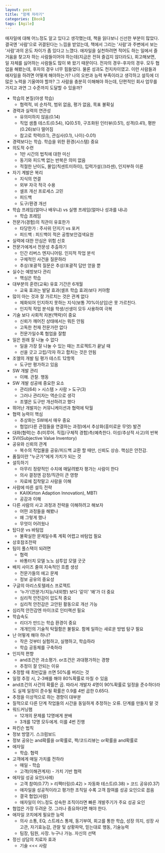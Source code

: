 ```yaml
---
layout: post
title: "함께 자라기"
categories: [Book]
tags: [Agile]
---
```


애자일에 대해 어느정도 알고 있다고 생각했는데, 책을 읽다보니 신선한 부분이 많았다. 결국엔 '사람'으로 귀결된다는 느낌을 받았는데, 책에서 그리는 '사람'과 주변에서 보는 '사람'과의 온도 차이가 좀 있다고 느꼈다. 애자일을 실천하려면 적어도 하는 일에서 즐거움을 찾고자 하는 사람들이어야 하는데(지금은 전혀 즐겁지 않더라도), 회고해보면, 일 자체를 싫어하는 사람들도 많이 봐 왔기 때문이다. 전자의 경우-후자의 경우. 모두 협업을 해봤는데, 후자의 경우 너무 힘들었다. 물론 성과도 천지차이였고. 이런 사람들과 애자일을 하려면 어떻게 해야하는가? 나의 오판과 능력 부족이라고 생각하고 설득에 더 많은 노력을 기울여야 할까? 그 사람을 충분히 이해해야 하는데, 단편적인 회사 업무를 가지고 과연 그 수준까지 도달할 수 있을까?

- 학습의 본질(야생 학습)
	- 협력적, 비 순차적, 범위 없음, 평가 없음, 목표 불확실
- 경력과 실력의 연관성
	- 유의미하지 않음(0.14)
	- 직업 샘플 테스트(0.54), IQ(0.51), 구조화된 인터뷰(0.51), 성격(0.41), 평판(0.26)보다 떨어짐
	- 참고로 학력(0.1), 관심사(0.1), 나이(-0.01)
- 경력보다는 학습. 학습을 위한 환경(시스템) 중요
- 의도적 수련
	- 1만 시간의 법칙에 대한 미신
	- 동기와 피드백 없는 반복은 의미 없음
	- 적절한 난이도, 몰입(칙센트미하이), 입력가설(크라센), 인지부하 이론
- 자기 계발은 복리
	- 지식의 연결
	- 외부 자극 적극 수용
	- 셀프 개선 프로세스 고민
	- 피드백
	- 도구/환경 개선
- 학습 프레임(얼마나 배우냐) vs 실행 프레임(얼마나 성과를 내냐)
	- 학습 프레임
- 전문가(경험)의 직관이 유효한가
	- 타당한가 : 주사위 던지기 vs 포커
	- 피드백 : 피드백이 적은 공항보안검색요원
- 실력에 대한 안심은 위험 신호
- 전문가에게서 전문성 추출하기
	- 인간 리버스 엔지니어링. 인지적 작업 분석
	- 구체적인 사건을 질문하라
	- 추상/포괄적 질문은 추상/포괄적 답만 얻을 뿐
- 실수는 예방보다 관리
	- 핵심은 학습
- 대부분의 훈련(교육) 유효 기간은 6개월
	- 교육 효과는 발달 효과(셀프 학습 효과)보다 커야함
- 많이 아는 것과 잘 가르치는 것은 관계 없다
	- 체화되어 인지하지 못하는 지식(보통 70%이상임)은 못 가르친다.
	- 인지적 작업 분석을 학생/선생이 모두 사용하여 극복
- 기술 보다 사회적 자본(맥락)이 중요
	- 신뢰가 깨어진 상태에서는 뭐든 안됨
	- 고독한 천재 전문가란 없다
	- 전문가일수록 협업을 잘함
- 일은 원래 잘 나눌 수 없다
	- 일을 가장 잘 나눌 수 있는 때는 프로젝트가 끝날 때
	- 선을 긋고 고립/각자 하고 합치는 것은 안됨
- 조엘의 개발 팀 평가 테스트 12항목
	- 도구만 평가하고 있음
- SW 개발 관리
	- 이해. 관찰. 행동
- SW 개발 성공에 중요한 요소
	- 관리(64) > 시스템 > 사람 > 도구(3)
	- 그러나 관리자는 역순으로 생각
	- 조엘은 도구만 개선하려고 했다
- 뛰어난 개발자는 커뮤니케이션과 협력에 탁월
- 협력 능력이 핵심
	- 추상화는 SW에서 매우 중요
	- 협업(다른 관점들을 연결하는 과정)에서 추상화(흥미로운 무엇) 발견
- 대화(협력)는 추(미루어. 직접/구체적 경험)측(예측한다. 이성/추상적 사고)의 반복
- SVI(Subjective Value Inventory)
- 공유와 신뢰의 관계
	- 복수의 작업물을 공유/피드백 교환 할 때만, 신뢰도 상승. 핵심은 안전감.
- 품질이란 "누군가"에게 가치가 되는 것
- 설득하기
	- 아무리 정량적인 수치에 매달려봤자 평가는 사람이 한다
	- 의사 결정엔 감정/직관이 큰 영향
	- 자료에 집착말고 사람을 이해
- 사람에 따른 설득 전략
	- KAI(Kirton Adaption Innovation), MBTI
	- 공감과 이해
- 다른 사람의 사고 과정과 전략을 이해하려고 해보자
	- 어떤 과정들을 해봤나
	- 왜 그렇게 했나
	- 무엇이 어려웠나
- 탑다운 vs 바텀업
	- 불확실한 문제일수록 계획 어렵고 바텀업 필요
- 상호참조전략
- 팀이 풀스택이 되려면
	- 협력
	- 바통터치 모델 노노 삼투압 모델 굿굿
- 배치 사이즈 줄여 지속적인 흐름 생성
	- 전문가들의 에고 문제
	- 정보 공유의 중요성
- 구글의 아리스토텔레스 프로젝트
	- ‘누가’(전문가/지능/내외향) 보다 ‘같이’ ‘왜’가 더 중요
	- 심리적 안전감이 압도적 중요
	- 심리적 안전감은 고안된 활동으로 개선 가능
- 심리적 안전감엔 마이크로 인터랙션 필요
- 학습속도
	- 리더가 만드는 학습 환경이 중요
	- 개개인의 기술적 탁월함은 불필요. 함께 일하는 새로운 방법 탐구 필요
- 난 어떻게 해야 하나?
	- 작은 것부터 실험하고, 실행하고, 학습하라
	- 학습 공동체를 구축하라
- 인지적 편향
	- and조건은 과소평가. or조건은 과대평가하는 경향
	- 추정이 잘 안되는 이유
- 추정할 때 최빈값을 쓰면 50%를 버리는 것
- 일정 추정 시, 2-3배를 해야 80%확률로 마칠 수 있음
- and조건의 사건의 확률은 곱. 따라서 개발자 4명이 90%확률로 일정을 준수하더라도 실제 일정이 준수될 확률은 0.9를 4번 곱한 0.65다.
- 추정을 이상적으로 하는 경향이 대부분
- 질적으로 다른 단계 작업들의 시간을 동일하게 추정하는 오류. 단계를 만들지 말 것
- 워드커닝햄
	- 12개의 문제를 12명에게 분배
	- 3개를 12명 모두에게. 이를 4번 진행
- 파킨슨 법칙
- 정보 방열기. 스크럼보드
- 정보 공유는 and확률을 or확률로,  짝/코드리뷰는 or확률을 and확률로
- 애자일
	- 학습. 협력
- 고객에게 매일 가치를 전하라
	- 매일 - 학습
	- 고객(이해관계자) - 가치 기반 협력
- 애자일 성공 요인(사례)
	- 고객 참여(0.77) > 리팩터링(0.42) > 자동화 테스트(0.38) > 코드 공유(0.37)
	- 애자일을 성공적이라고 평가한 조직일 수록 고객 참여를 성공 요인으로 꼽음
	- 결국 협업(사람)
	- 애자일이 어느정도 성숙한 조직이라면 빠른 개발주기가 주요 성공 요인
- 협업은 가장 두려운 것. 그러나 중요하다면 해야 한다.
- 애자일 코치에게 필요한 능력
	- 의사 소통, EQ, 스트레스 통제, 동기부여, 회고를 통한 학습, 성장 의지, 성장 사고관, 자기효능감, 관찰 및 상황파악, 믿는대로 행동, 기술능력
	- 팀장, 팀원, 사장. 누구나 가능. 자신의 선택
- 정신 상담의 치료자 효과
	- 기술 <<< 사람